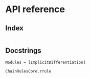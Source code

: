# API reference

## Index

```@index
```

## Docstrings

```@autodocs
Modules = [ImplicitDifferentiation]
```

```@docs
ChainRulesCore.rrule
```
